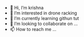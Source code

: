 - 👋 Hi, I’m krishna
- 👀 I’m interested in drone racking
- 🌱 I’m currently learning githun tut
- 💞️ I’m looking to collaborate on ...
- 📫 How to reach me ...

<!---
gaybi77/gaybi77 is a ✨ special ✨ repository because its `README.md` (this file) appears on your GitHub profile.
You can click the Preview link to take a look at your changes.
--->
